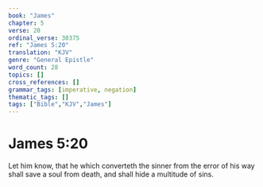```yaml
---
book: "James"
chapter: 5
verse: 20
ordinal_verse: 30375
ref: "James 5:20"
translation: "KJV"
genre: "General Epistle"
word_count: 28
topics: []
cross_references: []
grammar_tags: [imperative, negation]
thematic_tags: []
tags: ["Bible","KJV","James"]
---
```


# James 5:20

Let him know, that he which converteth the sinner from the error of his way shall save a soul from death, and shall hide a multitude of sins.

